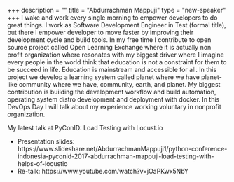 +++
description = ""
title = "Abdurrachman Mappuji"
type = "new-speaker"
+++
I wake and work every single morning to empower developers to do great things. I work as Software Development Engineer in Test (formal title), but there I empower developer to move faster by improving their development cycle and build tools. In my free time I contribute to open source project called Open Learning Exchange where it is actually non profit organization where resonates with my biggest driver where I imagine every people in the world think that education is not a constraint for them to be succeed in life. Education is mainstream and accessible for all. In this project we develop a learning system called planet where we have planet-like community where we have, community, earth, and planet. My biggest contribution is building the development workflow and build automation, operating system distro development and deployment with docker. In this DevOps Day I will talk about my experience working voluntary in nonprofit organization.

My latest talk at PyConID: Load Testing with Locust.io
<ul>
	<li>Presentation slides: https://www.slideshare.net/AbdurrachmanMappuji1/python-conference-indonesia-pyconid-2017-abdurrachman-mappuji-load-testing-with-helps-of-locustio</li>
	<li>Re-talk: https://www.youtube.com/watch?v=jOaPKwx5NbY</li>
</ul>